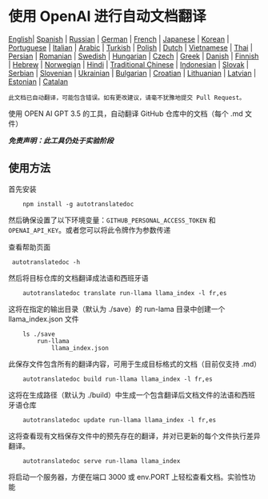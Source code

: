 
# 使用 OpenAI 进行自动文档翻译

[English](./README.md)| [Spanish](./README_es.md) | [Russian](./README_ru.md) | [German](./README_de.md) | [French](./README_fr.md) | [Japanese](./README_ja.md) | [Korean](./README_ko.md) | [Portuguese](./README_pt.md) | [Italian](./README_it.md) | [Arabic](./README_ar.md) | [Turkish](./README_tr.md) | [Polish](./README_pl.md) | [Dutch](./README_nl.md) | [Vietnamese](./README_vi.md) | [Thai](./README_th.md) | [Persian](./README_fa.md) | [Romanian](./README_ro.md) | [Swedish](./README_sv.md) | [Hungarian](./README_hu.md) | [Czech](./README_cs.md) | [Greek](./README_el.md) | [Danish](./README_da.md) | [Finnish](./README_fi.md) | [Hebrew](./README_he.md) | [Norwegian](./README_no.md) | [Hindi](./README_hi.md) | [Traditional Chinese](./README_zh_tw.md) | [Indonesian](./README_in.md) | [Slovak](./README_sl.md) | [Serbian](./README_se.md) | [Slovenian](./README_sk.md) | [Ukrainian](./README_uk.md) | [Bulgarian](./README_bg.md) | [Croatian](./README_hr.md) | [Lithuanian](./README_lt.md) | [Latvian](./README_lv.md) | [Estonian](./README_et.md) | [Catalan](./README_cat.md) 

```此文档已自动翻译，可能包含错误。如有更改建议，请毫不犹豫地提交 Pull Request。```


使用 OPEN AI GPT 3.5 的工具，自动翻译 GitHub 仓库中的文档（每个 .md 文件）

***免责声明：此工具仍处于实验阶段***

## 使用方法

首先安装

```
    npm install -g autotranslatedoc
```

然后确保设置了以下环境变量：```GITHUB_PERSONAL_ACCESS_TOKEN``` 和 ```OPENAI_API_KEY```。或者您可以将此令牌作为参数传递

查看帮助页面
```
 autotranslatedoc -h
```

然后将目标仓库的文档翻译成法语和西班牙语
```
    autotranslatedoc translate run-llama llama_index -l fr,es
```

这将在指定的输出目录（默认为 ./save）的 run-lama 目录中创建一个 llama_index.json 文件

```
    ls ./save
        run-llama
            llama_index.json 
```

此保存文件包含所有的翻译内容，可用于生成目标格式的文档（目前仅支持 .md）

```
    autotranslatedoc build run-llama llama_index -l fr,es
```

这将在生成路径（默认为 ./build）中生成一个包含翻译后文档文件的法语和西班牙语仓库

```
    autotranslatedoc update run-llama llama_index -l fr,es
```

这将查看现有文档保存文件中的预先存在的翻译，并对已更新的每个文件执行差异翻译。

```
    autotranslatedoc serve run-llama llama_index
```

将启动一个服务器，方便在端口 3000 或 env.PORT 上轻松查看文档。实验性功能
